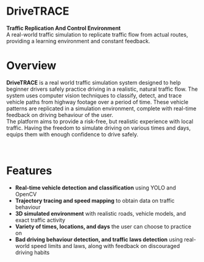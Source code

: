 # DriveTRACE
**Traffic Replication And Control Environment**
<br>
A real-world traffic simulation to replicate traffic flow from actual routes, providing a learning environment and constant feedback.
<br>

# Overview
**DriveTRACE** is a real world traffic simulation system designed to help beginner drivers safely practice driving in a realistic, natural traffic flow. The system uses computer vision techniques to classify, detect, and trace vehicle paths from highway footage over a period of time. These vehicle patterns are replicated in a simulation environment, complete with real-time feedback on driving behaviour of the user.
<br>
The platform aims to provide a risk-free, but realistic experience with local traffic. Having the freedom to simulate driving on various times and days, equips them with enough confidence to drive safely.

<br>

# Features
- **Real-time vehicle detection and classification** using YOLO and OpenCV
- **Trajectory tracing and speed mapping** to obtain data on traffic behaviour
- **3D simulated environment** with realistic roads, vehicle models, and exact traffic activity
- **Variety of times, locations, and days** the user can choose to practice on
- **Bad driving behaviour detection, and traffic laws detection** using real-world speed limits and laws, along with feedback on discouraged driving habits

